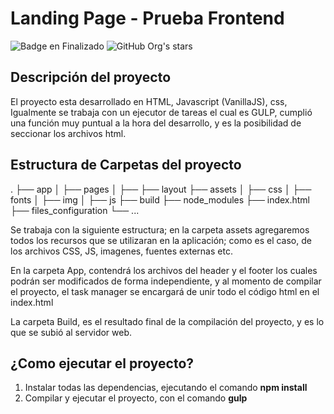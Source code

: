 # Landing Page - Prueba Frontend

![Badge en Finalizado](https://img.shields.io/badge/STATUS-EN%20DESAROLLO-green)
![GitHub Org's stars](https://img.shields.io/github/stars/camilafernanda?style=social)

## Descripción del proyecto
El proyecto esta desarrollado en HTML, Javascript (VanillaJS), css, Igualmente se trabaja con un ejecutor de tareas el cual es GULP, cumplió una función muy puntual a la hora del desarrollo, y es la posibilidad de seccionar los archivos html.

## Estructura de Carpetas del proyecto

.
├── app
│   ├── pages
│   ├──  ├── layout
├── assets
│   ├── css
│   ├── fonts
│   ├── img
│   ├── js
├── build 
├── node_modules
├── index.html
├── files_configuration
└── ...

Se trabaja con la siguiente estructura; en la carpeta assets agregaremos todos los recursos que se utilizaran en la aplicación; como es el caso, de los archivos CSS, JS, imagenes, fuentes externas etc.

En la carpeta App, contendrá los archivos del header y el footer los cuales podrán ser modificados de forma independiente, y al momento de compilar el proyecto, el task manager se encargará de unir todo el código html en el index.html

La carpeta Build, es el resultado final de la compilación del proyecto, y es lo que se subió al servidor web.

## ¿Como ejecutar el proyecto?

1. Instalar todas las dependencias, ejecutando el comando <b> npm install </b>
2. Compilar y ejecutar el proyecto, con el comando <b> gulp </b>



